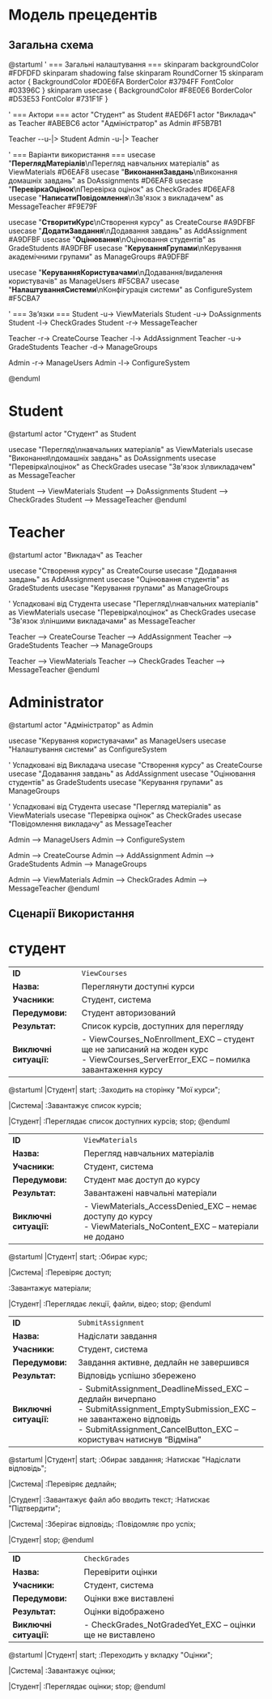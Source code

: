 # Модель прецедентів

## Загальна схема
@startuml
' === Загальні налаштування ===
skinparam backgroundColor #FDFDFD
skinparam shadowing false
skinparam RoundCorner 15
skinparam actor {
  BackgroundColor #D0E6FA
  BorderColor #3794FF
  FontColor #03396C
}
skinparam usecase {
  BackgroundColor #F8E0E6
  BorderColor #D53E53
  FontColor #731F1F
}

' === Актори ===
actor "Студент" as Student #AED6F1
actor "Викладач" as Teacher #ABEBC6
actor "Адміністратор" as Admin #F5B7B1

Teacher --u-|> Student
Admin -u-|> Teacher

' === Варіанти використання ===
usecase "<b>ПереглядМатеріалів</b>\nПерегляд навчальних матеріалів" as ViewMaterials #D6EAF8
usecase "<b>ВиконанняЗавдань</b>\nВиконання домашніх завдань" as DoAssignments #D6EAF8
usecase "<b>ПеревіркаОцінок</b>\nПеревірка оцінок" as CheckGrades #D6EAF8
usecase "<b>НаписатиПовідомлення</b>\nЗв'язок з викладачем" as MessageTeacher #F9E79F

usecase "<b>СтворитиКурс</b>\nСтворення курсу" as CreateCourse #A9DFBF
usecase "<b>ДодатиЗавдання</b>\nДодавання завдань" as AddAssignment #A9DFBF
usecase "<b>Оцінювання</b>\nОцінювання студентів" as GradeStudents #A9DFBF
usecase "<b>КеруванняГрупами</b>\nКерування академічними групами" as ManageGroups #A9DFBF

usecase "<b>КеруванняКористувачами</b>\nДодавання/видалення користувачів" as ManageUsers #F5CBA7
usecase "<b>НалаштуванняСистеми</b>\nКонфігурація системи" as ConfigureSystem #F5CBA7

' === Зв’язки ===
Student -u-> ViewMaterials
Student -u-> DoAssignments
Student -l-> CheckGrades
Student -r-> MessageTeacher

Teacher -r-> CreateCourse
Teacher -l-> AddAssignment
Teacher -u-> GradeStudents
Teacher -d-> ManageGroups

Admin -r-> ManageUsers
Admin -l-> ConfigureSystem

@enduml

# Student

@startuml
actor "Студент" as Student

usecase "Перегляд\nнавчальних матеріалів" as ViewMaterials
usecase "Виконання\nдомашніх завдань" as DoAssignments
usecase "Перевірка\nоцінок" as CheckGrades
usecase "Зв'язок з\nвикладачем" as MessageTeacher

Student --> ViewMaterials
Student --> DoAssignments
Student --> CheckGrades
Student --> MessageTeacher
@enduml


# Teacher


@startuml
actor "Викладач" as Teacher

usecase "Створення курсу" as CreateCourse
usecase "Додавання завдань" as AddAssignment
usecase "Оцінювання студентів" as GradeStudents
usecase "Керування групами" as ManageGroups

' Успадковані від Студента
usecase "Перегляд\nнавчальних матеріалів" as ViewMaterials
usecase "Перевірка\nоцінок" as CheckGrades
usecase "Зв'язок з\nіншими викладачами" as MessageTeacher

Teacher --> CreateCourse
Teacher --> AddAssignment
Teacher --> GradeStudents
Teacher --> ManageGroups

Teacher --> ViewMaterials
Teacher --> CheckGrades
Teacher --> MessageTeacher
@enduml


# Administrator

@startuml
actor "Адміністратор" as Admin

usecase "Керування користувачами" as ManageUsers
usecase "Налаштування системи" as ConfigureSystem

' Успадковані від Викладача
usecase "Створення курсу" as CreateCourse
usecase "Додавання завдань" as AddAssignment
usecase "Оцінювання студентів" as GradeStudents
usecase "Керування групами" as ManageGroups

' Успадковані від Студента
usecase "Перегляд матеріалів" as ViewMaterials
usecase "Перевірка оцінок" as CheckGrades
usecase "Повідомлення викладачу" as MessageTeacher

Admin --> ManageUsers
Admin --> ConfigureSystem

Admin --> CreateCourse
Admin --> AddAssignment
Admin --> GradeStudents
Admin --> ManageGroups

Admin --> ViewMaterials
Admin --> CheckGrades
Admin --> MessageTeacher
@enduml
## Сценарії Використання

# студент

<table> <tr><td><b>ID</b></td><td><code>ViewCourses</code></td></tr> <tr><td><b>Назва:</b></td><td>Переглянути доступні курси</td></tr> <tr><td><b>Учасники:</b></td><td>Студент, система</td></tr> <tr><td><b>Передумови:</b></td><td>Студент авторизований</td></tr> <tr><td><b>Результат:</b></td><td>Список курсів, доступних для перегляду</td></tr> <tr><td><b>Виключні ситуації:</b></td> <td> - ViewCourses_NoEnrollment_EXC – студент ще не записаний на жоден курс<br/> - ViewCourses_ServerError_EXC – помилка завантаження курсу<br/> </td> </tr> </table>

@startuml
|Студент|
start;
:Заходить на сторінку "Мої курси";

|Система|
:Завантажує список курсів;


|Студент|
:Переглядає список доступних курсів;
stop;
@enduml

<table> <tr><td><b>ID</b></td><td><code>ViewMaterials</code></td></tr> <tr><td><b>Назва:</b></td><td>Перегляд навчальних матеріалів</td></tr> <tr><td><b>Учасники:</b></td><td>Студент, система</td></tr> <tr><td><b>Передумови:</b></td><td>Студент має доступ до курсу</td></tr> <tr><td><b>Результат:</b></td><td>Завантажені навчальні матеріали</td></tr> <tr><td><b>Виключні ситуації:</b></td> <td> - ViewMaterials_AccessDenied_EXC – немає доступу до курсу<br/> - ViewMaterials_NoContent_EXC – матеріали не додано<br/> </td> </tr> </table>

@startuml
|Студент|
start;
:Обирає курс;

|Система|
:Перевіряє доступ;


:Завантажує матеріали;


|Студент|
:Переглядає лекції, файли, відео;
stop;
@enduml

<table> <tr><td><b>ID</b></td><td><code>SubmitAssignment</code></td></tr> <tr><td><b>Назва:</b></td><td>Надіслати завдання</td></tr> <tr><td><b>Учасники:</b></td><td>Студент, система</td></tr> <tr><td><b>Передумови:</b></td><td>Завдання активне, дедлайн не завершився</td></tr> <tr><td><b>Результат:</b></td><td>Відповідь успішно збережено</td></tr> <tr><td><b>Виключні ситуації:</b></td> <td> - SubmitAssignment_DeadlineMissed_EXC – дедлайн вичерпано<br/> - SubmitAssignment_EmptySubmission_EXC – не завантажено відповідь<br/> - SubmitAssignment_CancelButton_EXC – користувач натиснув “Відміна”<br/> </td> </tr> </table>

@startuml
|Студент|
start;
:Обирає завдання;
:Натискає "Надіслати відповідь";

|Система|
:Перевіряє дедлайн;

|Студент|
:Завантажує файл або вводить текст;
:Натискає "Підтвердити";

|Система|
:Зберігає відповідь;
:Повідомляє про успіх;

|Студент|
stop;
@enduml

<table> <tr><td><b>ID</b></td><td><code>CheckGrades</code></td></tr> <tr><td><b>Назва:</b></td><td>Перевірити оцінки</td></tr> <tr><td><b>Учасники:</b></td><td>Студент, система</td></tr> <tr><td><b>Передумови:</b></td><td>Оцінки вже виставлені</td></tr> <tr><td><b>Результат:</b></td><td>Оцінки відображено</td></tr> <tr><td><b>Виключні ситуації:</b></td> <td> - CheckGrades_NotGradedYet_EXC – оцінки ще не виставлено<br/> </td> </tr> </table>

@startuml
|Студент|
start;
:Переходить у вкладку "Оцінки";

|Система|
:Завантажує оцінки;


|Студент|
:Переглядає оцінки;
stop;
@enduml